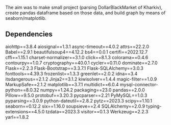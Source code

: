 
The aim was to make small project (parsing DollarBlackMarket of Kharkiv), 
    create pandas dataframe based on those data,
        and build graph by means of seaborn/matplotlib.


## Dependencies

aiohttp==3.8.4
aiosignal==1.3.1
async-timeout==4.0.2
attrs==22.2.0
Babel==2.9.1
beautifulsoup4==4.12.2
bs4==0.0.1
certifi==2022.12.7
cffi==1.15.1
charset-normalizer==3.1.0
click==8.1.3
colorama==0.4.6
contourpy==1.0.7
cryptography==40.0.1
cycler==0.11.0
dominate==2.7.0
Flask==2.2.3
Flask-Bootstrap==3.3.7.1
Flask-SQLAlchemy==3.0.3
fonttools==4.39.3
frozenlist==1.3.3
greenlet==2.0.2
idna==3.4
itsdangerous==2.1.2
Jinja2==3.1.2
kiwisolver==1.4.4
magic-filter==1.0.9
MarkupSafe==2.1.2
matplotlib==3.7.1
multidict==6.0.4
mysql-connector-python==8.0.32
numpy==1.24.2
packaging==23.0
pandas==2.0.0
Pillow==9.5.0
protobuf==3.20.3
pycparser==2.21
PyMySQL==1.0.3
pyparsing==3.0.9
python-dateutil==2.8.2
pytz==2023.3
scipy==1.10.1
seaborn==0.12.2
six==1.16.0
soupsieve==2.4
SQLAlchemy==2.0.9
typing-extensions==4.5.0
tzdata==2023.3
visitor==0.1.3
Werkzeug==2.2.3
yarl==1.8.2



